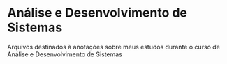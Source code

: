 # Análise e Desenvolvimento de Sistemas
Arquivos destinados à anotações sobre meus estudos durante o curso de Análise e Desenvolvimento de Sistemas
